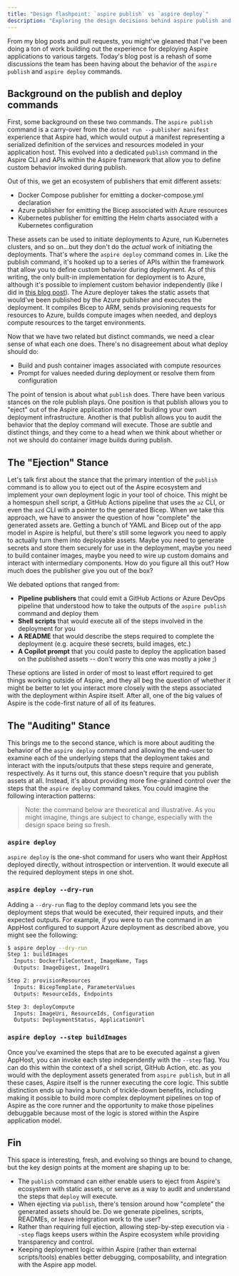 ```yaml
---
title: "Design flashpoint: `aspire publish` vs `aspire deploy`"
description: "Exploring the design decisions behind aspire publish and aspire deploy commands, and how they balance between ejecting from the Aspire ecosystem versus providing fine-grained deployment control."
---
```


From my blog posts and pull requests, you might've gleaned that I've been doing a ton of work building out the experience for deploying Aspire applications to various targets. Today's blog post is a rehash of some discussions the team has been having about the behavior of the `aspire publish` and `aspire deploy` commands.

## Background on the publish and deploy commands

First, some background on these two commands. The `aspire publish` command is a carry-over from the `dotnet run --publisher manifest` experience that Aspire had, which would output a manifest representing a serialized definition of the services and resources modeled in your application host. This evolved into a dedicated `publish` command in the Aspire CLI and APIs within the Aspire framework that allow you to define custom behavior invoked during publish.

Out of this, we get an ecosystem of publishers that emit different assets:

- Docker Compose publisher for emitting a docker-compose.yml declaration
- Azure publisher for emitting the Bicep associated with Azure resources
- Kubernetes publisher for emitting the Helm charts associated with a Kubernetes configuration

These assets can be used to initiate deployments to Azure, run Kubernetes clusters, and so on...but they don't do the _actual_ work of initiating the deployments. That's where the `aspire deploy` command comes in. Like the publish command, it's hooked up to a series of APIs within the framework that allow you to define custom behavior during deployment. As of this writing, the only built-in implementation for deployment is to Azure, although it's possible to implement custom behavior independently (like I did in [this blog post]()). The Azure deployer takes the static assets that would've been published by the Azure publisher and executes the deployment. It compiles Bicep to ARM, sends provisioning requests for resources to Azure, builds compute images when needed, and deploys compute resources to the target environments.

Now that we have two related but distinct commands, we need a clear sense of what each one does. There's no disagreement about what deploy should do:

- Build and push container images associated with compute resources
- Prompt for values needed during deployment or resolve them from configuration

The point of tension is about what `publish` does. There have been various stances on the role publish plays. One position is that publish allows you to "eject" out of the Aspire application model for building your own deployment infrastructure. Another is that publish allows you to audit the behavior that the deploy command will execute. Those are subtle and distinct things, and they come to a head when we think about whether or not we should do container image builds during publish.

## The "Ejection" Stance

Let's talk first about the stance that the primary intention of the `publish` command is to allow you to eject out of the Aspire ecosystem and implement your own deployment logic in your tool of choice. This might be a homespun shell script, a GitHub Actions pipeline that uses the `az` CLI, or even the `azd` CLI with a pointer to the generated Bicep. When we take this approach, we have to answer the question of how "complete" the generated assets are. Getting a bunch of YAML and Bicep out of the app model in Aspire is helpful, but there's still some legwork you need to apply to actually turn them into deployable assets. Maybe you need to generate secrets and store them securely for use in the deployment, maybe you need to build container images, maybe you need to wire up custom domains and interact with intermediary components. How do you figure all this out? How much does the publisher give you out of the box?

We debated options that ranged from:

- **Pipeline publishers** that could emit a GitHub Actions or Azure DevOps pipeline that understood how to take the outputs of the `aspire publish` command and deploy them
- **Shell scripts** that would execute all of the steps involved in the deployment for you
- **A README** that would describe the steps required to complete the deployment (e.g. acquire these secrets, build images, etc.)
- **A Copilot prompt** that you could paste to deploy the application based on the published assets -- don't worry this one was mostly a joke ;)

These options are listed in order of most to least effort required to get things working outside of Aspire, and they all beg the question of whether it might be better to let you interact more closely with the steps associated with the deployment within Aspire itself. After all, one of the big values of Aspire is the code-first nature of all of its features.

## The "Auditing" Stance

This brings me to the second stance, which is more about auditing the behavior of the `aspire deploy` command and allowing the end-user to examine each of the underlying steps that the deployment takes and interact with the inputs/outputs that these steps require and generate, respectively. As it turns out, this stance doesn't require that you publish assets at all. Instead, it's about providing more fine-grained control over the steps that the `aspire deploy` command takes. You could imagine the following interaction patterns:

> Note: the command below are theoretical and illustrative. As you might imagine, things are subject to change, especially with the design space being so fresh.

### `aspire deploy`

`aspire deploy` is the one-shot command for users who want their AppHost deployed directly, without introspection or intervention. It would execute all the required deployment steps in one shot.

### `aspire deploy --dry-run`

Adding a `--dry-run` flag to the deploy command lets you see the deployment steps that would be executed, their required inputs, and their expected outputs. For example, if you were to run the command in an AppHost configured to support Azure deployment as described above, you might see the following:

```bash
$ aspire deploy --dry-run
Step 1: buildImages
  Inputs: DockerfileContext, ImageName, Tags
  Outputs: ImageDigest, ImageUri

Step 2: provisionResources
  Inputs: BicepTemplate, ParameterValues
  Outputs: ResourceIds, Endpoints

Step 3: deployCompute
  Inputs: ImageUri, ResourceIds, Configuration
  Outputs: DeploymentStatus, ApplicationUrl
```

### `aspire deploy --step buildImages`

Once you've examined the steps that are to be executed against a given AppHost, you can invoke each step independently with the `--step` flag. You can do this within the context of a shell script, GitHub Action, etc. as you would with the deployment assets generated from `aspire publish`, but in all these cases, Aspire itself is the runner executing the core logic. This subtle distinction ends up having a bunch of trickle-down benefits, including making it possible to build more complex deployment pipelines on top of Aspire as the core runner and the opportunity to make those pipelines debuggable because most of the logic is stored within the Aspire application model.

## Fin

This space is interesting, fresh, and evolving so things are bound to change, but the key design points at the moment are shaping up to be:

- The `publish` command can either enable users to eject from Aspire's ecosystem with static assets, or serve as a way to audit and understand the steps that `deploy` will execute.
- When ejecting via `publish`, there's tension around how "complete" the generated assets should be. Do we generate pipelines, scripts, READMEs, or leave integration work to the user?
- Rather than requiring full ejection, allowing step-by-step execution via `--step` flags keeps users within the Aspire ecosystem while providing transparency and control.
- Keeping deployment logic within Aspire (rather than external scripts/tools) enables better debugging, composability, and integration with the Aspire app model.